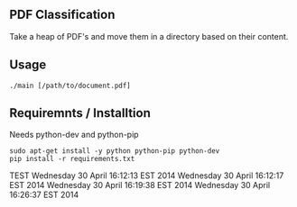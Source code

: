 PDF Classification
------------------

Take a heap of PDF's and move them in a directory based on their content.


Usage
-----

    ./main [/path/to/document.pdf]

Requiremnts / Installtion
-------------------------

Needs python-dev and python-pip

    sudo apt-get install -y python python-pip python-dev
	pip install -r requirements.txt


TEST
Wednesday 30 April  16:12:13 EST 2014
Wednesday 30 April  16:12:17 EST 2014
Wednesday 30 April  16:19:38 EST 2014
Wednesday 30 April  16:26:37 EST 2014
